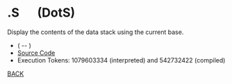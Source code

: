 # .S &emsp; (DotS)
Display the contents of the data stack using the current base.
* ( -- )
* [Source Code](../words/tools/DotS.cs)
* Execution Tokens: 1079603334 (interpreted) and 542732422 (compiled)


[BACK](builtins.md#DotS)
